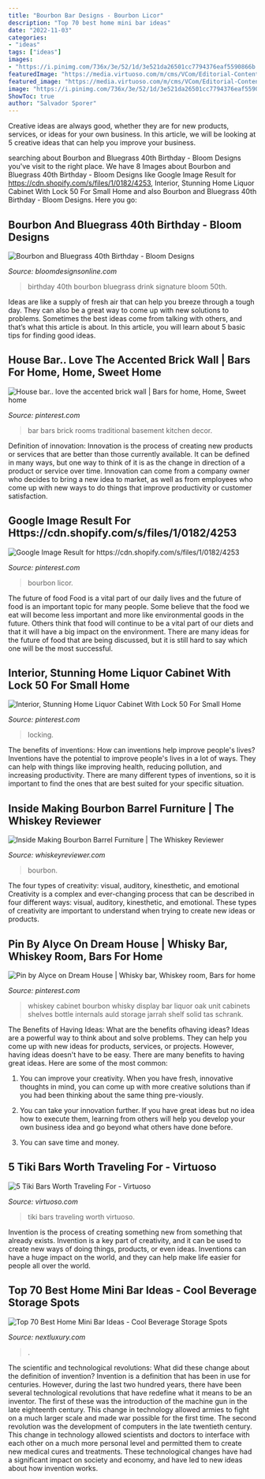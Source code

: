 ```yaml
---
title: "Bourbon Bar Designs - Bourbon Licor"
description: "Top 70 best home mini bar ideas"
date: "2022-11-03"
categories:
- "ideas"
tags: ["ideas"]
images:
- "https://i.pinimg.com/736x/3e/52/1d/3e521da26501cc7794376eaf5590866b.jpg"
featuredImage: "https://media.virtuoso.com/m/cms/VCom/Editorial-Content-Photos/2016VLMarch/TikiBars/VL_MarApr16_Tiki_main.jpg"
featured_image: "https://media.virtuoso.com/m/cms/VCom/Editorial-Content-Photos/2016VLMarch/TikiBars/VL_MarApr16_Tiki_main.jpg"
image: "https://i.pinimg.com/736x/3e/52/1d/3e521da26501cc7794376eaf5590866b.jpg"
ShowToc: true
author: "Salvador Sporer"
---
```



Creative ideas are always good, whether they are for new products, services, or ideas for your own business. In this article, we will be looking at 5 creative ideas that can help you improve your business.

	

		
searching about Bourbon and Bluegrass 40th Birthday - Bloom Designs you've visit to the right place. We have 8 Images about Bourbon and Bluegrass 40th Birthday - Bloom Designs like Google Image Result for https://cdn.shopify.com/s/files/1/0182/4253, Interior, Stunning Home Liquor Cabinet With Lock 50 For Small Home and also Bourbon and Bluegrass 40th Birthday - Bloom Designs. Here you go:
		
    
## Bourbon And Bluegrass 40th Birthday - Bloom Designs

<img loading=lazy src="http://bloomdesignsonline.com/wp-content/uploads/2013/11/markdrinksign-e1383541769918.jpg" onerror="this.onerror=null;this.src='https://tse4.mm.bing.net/th?id=OIP.acsOwWzHI_EA6aIof_uXdAHaLH&amp;pid=15.1';" alt="Bourbon and Bluegrass 40th Birthday - Bloom Designs">

_Source: bloomdesignsonline.com_

>birthday 40th bourbon bluegrass drink signature bloom 50th. 

	

Ideas are like a supply of fresh air that can help you breeze through a tough day. They can also be a great way to come up with new solutions to problems. Sometimes the best ideas come from talking with others, and that’s what this article is about. In this article, you will learn about 5 basic tips for finding good ideas.

    
## House Bar.. Love The Accented Brick Wall | Bars For Home, Home, Sweet Home

<img loading=lazy src="https://i.pinimg.com/originals/e0/67/29/e067294f3b95811064cbe06888012080.jpg" onerror="this.onerror=null;this.src='https://tse4.mm.bing.net/th?id=OIP.rRlLnaLZSyivmcMpCLwr5AHaJ4&amp;pid=15.1';" alt="House bar.. love the accented brick wall | Bars for home, Home, Sweet home">

_Source: pinterest.com_

>bar bars brick rooms traditional basement kitchen decor. 

	

Definition of innovation:
Innovation is the process of creating new products or services that are better than those currently available. It can be defined in many ways, but one way to think of it is as the change in direction of a product or service over time. Innovation can come from a company owner who decides to bring a new idea to market, as well as from employees who come up with new ways to do things that improve productivity or customer satisfaction.

    
## Google Image Result For Https://cdn.shopify.com/s/files/1/0182/4253

<img loading=lazy src="https://i.pinimg.com/736x/3e/52/1d/3e521da26501cc7794376eaf5590866b.jpg" onerror="this.onerror=null;this.src='https://tse3.mm.bing.net/th?id=OIP.Sz2G-vvauTqjciN1M-ssXwHaLU&amp;pid=15.1';" alt="Google Image Result for https://cdn.shopify.com/s/files/1/0182/4253">

_Source: pinterest.com_

>bourbon licor. 

	

The future of food
Food is a vital part of our daily lives and the future of food is an important topic for many people. Some believe that the food we eat will become less important and more like environmental goods in the future. Others think that food will continue to be a vital part of our diets and that it will have a big impact on the environment. There are many ideas for the future of food that are being discussed, but it is still hard to say which one will be the most successful.

    
## Interior, Stunning Home Liquor Cabinet With Lock 50 For Small Home

<img loading=lazy src="https://i.pinimg.com/originals/08/4d/cd/084dcd5362d0125f3710e0ba9254c8a0.jpg" onerror="this.onerror=null;this.src='https://tse1.mm.bing.net/th?id=OIP.ZI0j7TalubaEhpDckhio-AHaFj&amp;pid=15.1';" alt="Interior, Stunning Home Liquor Cabinet With Lock 50 For Small Home">

_Source: pinterest.com_

>locking. 

	

The benefits of inventions: How can inventions help improve people's lives?
Inventions have the potential to improve people's lives in a lot of ways. They can help with things like improving health, reducing pollution, and increasing productivity. There are many different types of inventions, so it is important to find the ones that are best suited for your specific situation.

    
## Inside Making Bourbon Barrel Furniture | The Whiskey Reviewer

<img loading=lazy src="https://whiskeyreviewer.com/wp-content/uploads/2016/08/barrel-bar.jpg" onerror="this.onerror=null;this.src='https://tse2.mm.bing.net/th?id=OIP.DpQsnlqL8bFl5FRgcDTdwQAAAA&amp;pid=15.1';" alt="Inside Making Bourbon Barrel Furniture | The Whiskey Reviewer">

_Source: whiskeyreviewer.com_

>bourbon. 

	

The four types of creativity: visual, auditory, kinesthetic, and emotional
Creativity is a complex and ever-changing process that can be described in four different ways: visual, auditory, kinesthetic, and emotional. These types of creativity are important to understand when trying to create new ideas or products.

    
## Pin By Alyce On Dream House | Whisky Bar, Whiskey Room, Bars For Home

<img loading=lazy src="https://i.pinimg.com/736x/fc/cc/5d/fccc5dbb1e6cbe739db9653ec2441936--whiskey-lounge.jpg" onerror="this.onerror=null;this.src='https://tse2.mm.bing.net/th?id=OIP.YLPvCiPn2TaC1Fpf_S1pwwHaJ4&amp;pid=15.1';" alt="Pin by Alyce on Dream House | Whisky bar, Whiskey room, Bars for home">

_Source: pinterest.com_

>whiskey cabinet bourbon whisky display bar liquor oak unit cabinets shelves bottle internals auld storage jarrah shelf solid tas schrank. 

	

The Benefits of Having Ideas: What are the benefits ofhaving ideas?
Ideas are a powerful way to think about and solve problems. They can help you come up with new ideas for products, services, or projects. However, having ideas doesn't have to be easy. There are many benefits to having great ideas. Here are some of the most common:
1) You can improve your creativity. When you have fresh, innovative thoughts in mind, you can come up with more creative solutions than if you had been thinking about the same thing pre-viously.

2) You can take your innovation further. If you have great ideas but no idea how to execute them, learning from others will help you develop your own business idea and go beyond what others have done before.

3) You can save time and money.

    
## 5 Tiki Bars Worth Traveling For - Virtuoso

<img loading=lazy src="https://media.virtuoso.com/m/cms/VCom/Editorial-Content-Photos/2016VLMarch/TikiBars/VL_MarApr16_Tiki_main.jpg" onerror="this.onerror=null;this.src='https://tse1.mm.bing.net/th?id=OIP.TgZi1lIWMHGSH47aKAF49QHaFU&amp;pid=15.1';" alt="5 Tiki Bars Worth Traveling For - Virtuoso">

_Source: virtuoso.com_

>tiki bars traveling worth virtuoso. 

	

Invention is the process of creating something new from something that already exists. Invention is a key part of creativity, and it can be used to create new ways of doing things, products, or even ideas. Inventions can have a huge impact on the world, and they can help make life easier for people all over the world.

    
## Top 70 Best Home Mini Bar Ideas - Cool Beverage Storage Spots

<img loading=lazy src="https://nextluxury.com/wp-content/uploads/unique-interior-mini-bar-designs.jpg" onerror="this.onerror=null;this.src='https://tse2.mm.bing.net/th?id=OIP.n689aJzdsZQZNlTzQ4CHCwAAAA&amp;pid=15.1';" alt="Top 70 Best Home Mini Bar Ideas - Cool Beverage Storage Spots">

_Source: nextluxury.com_

>. 

	

The scientific and technological revolutions: What did these change about the definition of invention?
Invention is a definition that has been in use for centuries. However, during the last two hundred years, there have been several technological revolutions that have redefine what it means to be an inventor. The first of these was the introduction of the machine gun in the late eighteenth century. This change in technology allowed armies to fight on a much larger scale and made war possible for the first time. The second revolution was the development of computers in the late twentieth century. This change in technology allowed scientists and doctors to interface with each other on a much more personal level and permitted them to create new medical cures and treatments. These technological changes have had a significant impact on society and economy, and have led to new ideas about how invention works.

